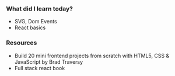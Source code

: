 ### What did I learn today?

- SVG, Dom Events
- React basics

### Resources

- Build 20 mini frontend projects from scratch with HTML5, CSS & JavaScript by Brad Traversy
- Full stack react book
